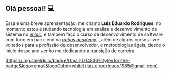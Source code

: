 ##  Olá pessoal! 💻

 Essa é uma breve aprensentação, me chamo **Luiz Eduardo Rodrigues**, no momento estou estudando tecnologia em analise e desenvolvimento de sistema no [*eniac*](https://www.eniac.com.br/), e tambem faço o curso de desenvolvimento de software com foco em back-end na [*cubos academy*](https://cubos.academy/), , além de alguns cursos livre voltados para a profissão de desenvolvedor, e metodologias ágeis,  desde o início desse ano venho me dedicando a transição de carreira.

 [https://img.shields.io/badge/Gmail-D14836?style=for-the-badge&logo=gmail&logoColor=white](luiz.e.rodrigues.1985@gmail.com)
